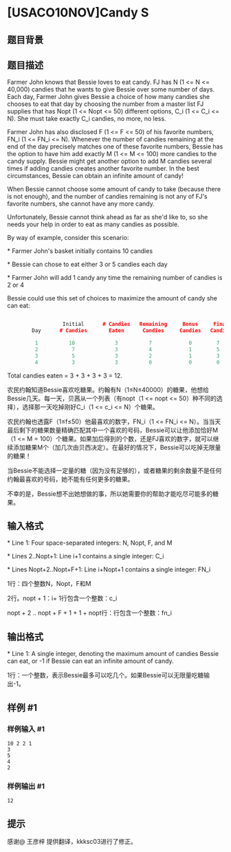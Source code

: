 # [USACO10NOV]Candy S

## 题目背景



## 题目描述

Farmer John knows that Bessie loves to eat candy. FJ has N (1 <= N <= 40,000) candies that he wants to give Bessie over some number of days. Each day, Farmer John gives Bessie a choice of how many candies she chooses to eat that day by choosing the number from a master list FJ supplies that has Nopt (1 <= Nopt <= 50) different options, C\_i (1 <= C\_i <= N). She must take exactly C\_i candies, no more, no less.

Farmer John has also disclosed F (1 <= F <= 50) of his favorite numbers, FN\_i (1 <= FN\_i <= N). Whenever the number of candies remaining at the end of the day precisely matches one of these favorite numbers, Bessie has the option to have him add exactly M (1 <= M <= 100) more candies to the candy supply. Bessie might get another option to add M candies several times if adding candies creates another favorite number. In the best circumstances, Bessie can obtain an infinite amount of candy!

When Bessie cannot choose some amount of candy to take (because there is not enough), and the number of candies remaining is not any of FJ's favorite numbers, she cannot have any more candy.

Unfortunately, Bessie cannot think ahead as far as she'd like to, so she needs your help in order to eat as many candies as possible.

By way of example, consider this scenario:

\* Farmer John's basket initially contains 10 candies

\* Bessie can chose to eat either 3 or 5 candies each day

\* Farmer John will add 1 candy any time the remaining number of candies is 2 or 4

Bessie could use this set of choices to maximize the amount of candy she can eat:

```cpp

                  Initial      # Candies   Remaining     Bonus     Final
        Day      # Candies       Eaten      Candies     Candies   Candies

         1          10             3          7            0        7
         2           7             3          4            1        5
         3           5             3          2            1        3
         4           3             3          0            0        0

```

Total candies eaten = 3 + 3 + 3 + 3 = 12. 

农民约翰知道Bessie喜欢吃糖果。约翰有N（1≤N≤40000）的糖果，他想给Bessie几天。每一天，贝茜从一个列表（有nopt（1 <= nopt <= 50）种不同的选择），选择那一天吃掉刚好C\_i（1 <= c\_i <= N）个糖果。


农民约翰也透露F（1≤f≤50）他最喜欢的数字，FN\_i（1 <= FN\_i <= N）。当当天最后剩下的糖果数量精确匹配其中一个喜欢的号码，Bessie可以让他添加恰好M（1 <= M = 100）个糖果。如果加后得到的个数，还是FJ喜欢的数字，就可以继续添加糖果M个（加几次由贝西决定）。在最好的情况下，Bessie可以吃掉无限量的糖果！


当Bessie不能选择一定量的糖（因为没有足够的），或者糖果的剩余数量不是任何约翰最喜欢的号码，她不能有任何更多的糖果。


不幸的是，Bessie想不出她想做的事，所以她需要你的帮助才能吃尽可能多的糖果。


## 输入格式

\* Line 1: Four space-separated integers: N, Nopt, F, and M

\* Lines 2..Nopt+1: Line i+1 contains a single integer: C\_i

\* Lines Nopt+2..Nopt+F+1: Line i+Nopt+1 contains a single integer: FN\_i

1行：四个整数N，Nopt，F和M

2行。nopt + 1：i+ 1行包含一个整数：c\_i

nopt + 2 .. nopt + F + 1 + 1 + nopt行：行包含一个整数：fn\_i


## 输出格式

\* Line 1: A single integer, denoting the maximum amount of candies Bessie can eat, or -1 if  Bessie can eat an infinite amount of candy.

1行：一个整数，表示Bessie最多可以吃几个。如果Bessie可以无限量吃糖输出-1。


## 样例 #1

### 样例输入 #1
```
10 2 2 1 
3 
5 
4 
2 
```

### 样例输出 #1

```
12 
```

## 提示

感谢@ 王彦梓 提供翻译，kkksc03进行了修正。

